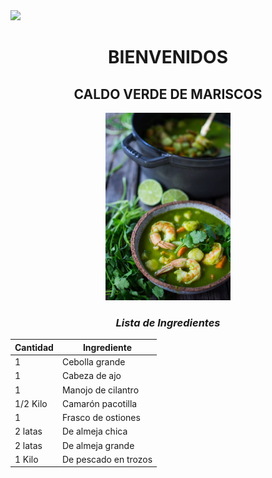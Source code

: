 <div align="left"> <img src=”imagenes/gourmet.png" width="70"> 

<div align="center">

# BIENVENIDOS


## **CALDO VERDE DE MARISCOS**
<p align="center">


<img src="imagenes/sopa verde mariscos.jpg" width="200">


</p>

### *Lista de Ingredientes*

<div align="center">


| Cantidad | Ingrediente          |
|----------|--------------------  |
| 1        | Cebolla grande       |
| 1        | Cabeza de ajo        |
| 1        | Manojo de cilantro   |
| 1/2 Kilo | Camarón pacotilla    |
| 1        | Frasco de ostiones   |
| 2 latas  | De almeja chica      |
| 2 latas  | De almeja grande     |
| 1 Kilo   | De pescado en trozos |

</div>
